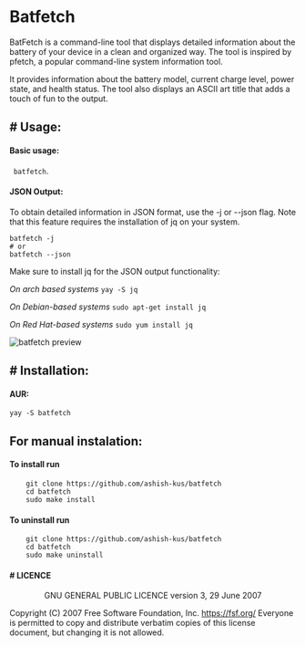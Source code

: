 # Batfetch
BatFetch is a command-line tool that displays detailed information about the battery of your device in a clean and organized way. The tool is inspired by pfetch, a popular command-line system information tool.

It provides information about the battery model, current charge level, power state, and health status. The tool also displays an ASCII art title that adds a touch of fun to the output.

##  # Usage:
#### Basic usage:
``` batfetch```.

#### JSON Output:
To obtain detailed information in JSON format, use the -j or --json flag. 
Note that this feature requires the installation of jq on your system.
```
batfetch -j
# or
batfetch --json
```
Make sure to install jq for the JSON output functionality:

*On arch based systems*
```yay -S jq```

*On Debian-based systems*
```sudo apt-get install jq```

*On Red Hat-based systems*
```sudo yum install jq```

![batfetch preview](./preview/preview-batfetch.png)

## # Installation:

#### AUR:
```
yay -S batfetch
```
## For manual instalation:

#### To install run  
```
    git clone https://github.com/ashish-kus/batfetch 
    cd batfetch
    sudo make install 
```
#### To uninstall run  
```
    git clone https://github.com/ashish-kus/batfetch 
    cd batfetch
    sudo make uninstall 
```



#### # LICENCE

<center>
	GNU GENERAL PUBLIC LICENCE
	version 3, 29 June 2007
</center>

Copyright (C) 2007 Free Software Foundation, Inc. <https://fsf.org/> Everyone is permitted to copy and distribute verbatim copies of this license document, but changing it is not allowed.

